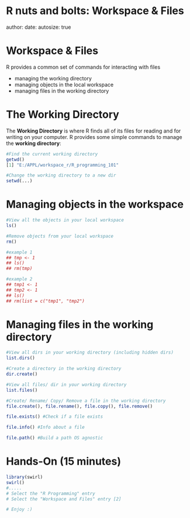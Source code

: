 R nuts and bolts: Workspace & Files
========================================================
author:
date:
autosize: true

Workspace & Files
========================================================

R provides a common set of commands for interacting with files

- managing the working directory
- managing objects in the local workspace
- managing files in the working directory

The Working Directory
========================================================

The __Working Directory__ is where R finds all of its files for reading and for writing on your computer. R provides some simple commands to manage the __working directory__:


```r
#Find the current working directory
getwd()
[1] "E:/APPL/workspace_r/R_programming_101"
```



```r
#Change the working directory to a new dir
setwd(...)
```

Managing objects in the workspace
========================================================


```r
#View all the objects in your local workspace
ls()
```


```r
#Remove objects from your local workspace
rm()

#example 1
## tmp <- 1
## ls()
## rm(tmp)

#example 2
## tmp1 <- 1
## tmp2 <- 1
## ls()
## rm(list = c("tmp1", "tmp2")
```

Managing files in the working directory
========================================================


```r
#View all dirs in your working directory (including hidden dirs)
list.dirs()

#Create a directory in the working directory
dir.create()
```


```r
#View all files/ dir in your working directory
list.files()

#Create/ Rename/ Copy/ Remove a file in the working directory
file.create(), file.rename(), file.copy(), file.remove()

file.exists() #Check if a file exists

file.info() #Info about a file

file.path() #Build a path OS agnostic
```

Hands-On (15 minutes)
========================================================


```r
library(swirl)
swirl()
#.....
# Select the "R Programming" entry
# Select the "Workspace and Files" entry [2]

# Enjoy :)
```
